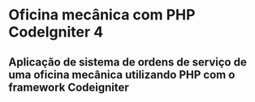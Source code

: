 # Oficina mecânica com PHP CodeIgniter 4 

## Aplicação de sistema de ordens de serviço de uma oficina mecânica utilizando PHP com o framework Codeigniter

